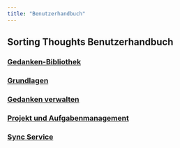 ```yaml
---
title: "Benutzerhandbuch"
---
```


## Sorting Thoughts Benutzerhandbuch

### [Gedanken-Bibliothek](/handbuch/gedanken_bibliothek.md)
### [Grundlagen](/handbuch/grundlagen.md)
### [Gedanken verwalten](/handbuch/gedanken_verwalten.md)
### [Projekt und Aufgabenmanagement](/handbuch/projekte_und_aufgaben.md)
### [Sync Service](sync_service.md)

